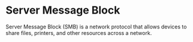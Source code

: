 # Server Message Block
Server Message Block (SMB) is a network protocol that allows devices to share files, printers, and other resources across a network.
